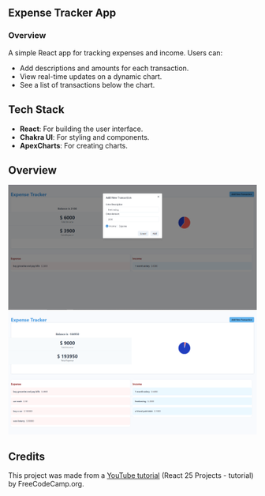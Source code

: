 ## Expense Tracker App

### Overview

A simple React app for tracking expenses and income. Users can:

- Add descriptions and amounts for each transaction.
- View real-time updates on a dynamic chart.
- See a list of transactions below the chart.

## Tech Stack

- **React**: For building the user interface.
- **Chakra UI**: For styling and components.
- **ApexCharts**: For creating charts.

## Overview

![image](./img.png)
![image](./img1.png)

## Credits

This project was made from a [YouTube tutorial](https://www.youtube.com/watch?v=5ZdHfJVAY-s&t=577s) (React 25 Projects - tutorial) by FreeCodeCamp.org.
